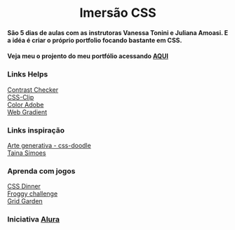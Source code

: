 <h1 align="center">
Imersão CSS
</h1>

#### São 5 dias de aulas com as instrutoras Vanessa Tonini e Juliana Amoasi. E a idéa é criar o próprio portfolio focando bastante em CSS.

#### Veja meu o projento do meu portfólio acessando **[AQUI](https://rafael2s.github.io/imersao-css/)**
 

### Links Helps
[Contrast Checker](https://contrastchecker.com/)<br />
[CSS-Clip](https://bennettfeely.com/clippy/)<br />
[Color Adobe](https://color.adobe.com/pt/create)<br />
[Web Gradient](https://webgradients.com/)<br />

### Links inspiração
[Arte generativa - css-doodle](https://css-doodle.com/)<br />
[Taina Simoes](http://tainasimoes.com.br/generative-art/)

### Aprenda com jogos
[CSS Dinner](https://flukeout.github.io/)<br />
[Froggy challenge](http://flexboxfroggy.com/)<br />
[Grid Garden](https://cssgridgarden.com/)

### Iniciativa [Alura](https://www.alura.com.br/)
